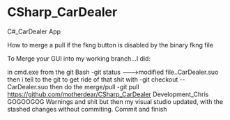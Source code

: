 CSharp_CarDealer
================

C#_CarDealer App

How to merge a pull if the fkng button is disabled by the binary fkng file

To Merge your GUI into my working branch...I did:

in cmd.exe from the git Bash -git status --->modified file..CarDealer.suo then i tell to the git to get ride of that shit with -git checkout -- CarDealer.suo then do the merge/pull -git pull https://github.com/motherdear/CSharp_CarDealer Development_Chris GOGOOGOG Warnings and shit but then my visual studio updated, with the stashed changes without commiting. Commit and finish
